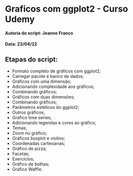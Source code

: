# Graficos com ggplot2 - Curso Udemy

#### Autoria do script: Jeanne Franco
#### Data: 23/04/22

## Etapas do script:

- Formato completo de gráficos com ggplot2;
- Carregar pacote e banco de dados;
- Gráficos com uma dimensão;
- Adicionando complexidade aos gráficos;
- Combinando gráficos;
- Gráficos com duas dimensões;
- Combinando gráficos;
- Parâmetros estéticos do ggplot2;
- Outros gráficos;
- Gráfico time series;
- Adicionando legendas e cores ao gráfico;
- Temas;
- Zoom no gráfico;
- Gráficos boxplot e violino;
- Coordenadas cartesianas;
- Gráfico de pizza;
- Facetas;
- Exercícios;
- Gráfico de bolhas;
- Gráfico Waffle.
